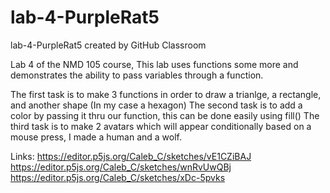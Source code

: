 # lab-4-PurpleRat5
lab-4-PurpleRat5 created by GitHub Classroom

Lab 4 of the NMD 105 course, This lab uses functions some more and demonstrates the ability to pass variables through a function.

The first task is to make 3 functions in order to draw a trianlge, a rectangle, and another shape (In my case a hexagon)
The second task is to add a color by passing it thru our function, this can be done easily using fill()
The third task is to make 2 avatars which will appear conditionally based on a mouse press, I made a human and a wolf.


Links:
https://editor.p5js.org/Caleb_C/sketches/vE1CZiBAJ
https://editor.p5js.org/Caleb_C/sketches/wnRvUwQBj
https://editor.p5js.org/Caleb_C/sketches/xDc-5pvks

